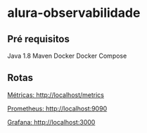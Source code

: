 # alura-observabilidade


## Pré requisitos
Java 1.8
Maven
Docker
Docker Compose

## Rotas

[Métricas: http://localhost/metrics](http://localhost/metrics)

[Prometheus: http://localhost:9090](http://localhost:9090)

[Grafana: http://localhost:3000](http://localhost:3000)